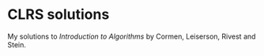 # CLRS solutions

My solutions to *Introduction to Algorithms* by Cormen, Leiserson, Rivest and Stein.

